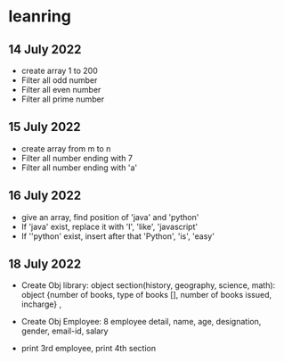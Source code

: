 # leanring

## 14 July 2022

- create array 1 to 200
- Filter all odd number
- Filter all even number
- Filter all prime number

## 15 July 2022

- create array from m to n
- Filter all number ending with 7
- Filter all number ending with 'a'

## 16 July 2022
- give an array, find position of 'java' and 'python'
- If 'java' exist, replace it with 'I', 'like', 'javascript'
- If ''python' exist, insert after that 'Python', 'is', 'easy'

## 18 July 2022
- Create Obj library: object section(history, geography, science, math): object {number of books, type of books [], number of books issued, incharge} , 

- Create Obj Employee: 8 employee detail, name, age, designation, gender, email-id, salary

- print 3rd employee, print 4th section